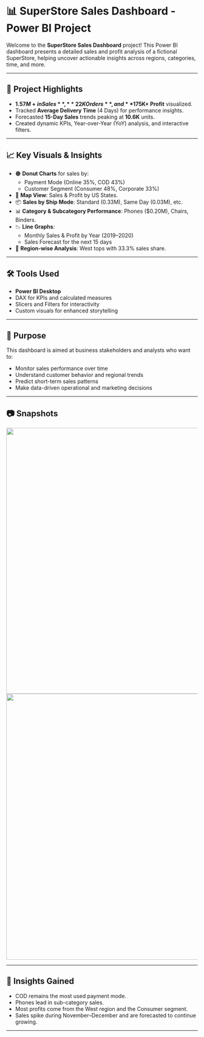 # 📊 SuperStore Sales Dashboard - Power BI Project

Welcome to the **SuperStore Sales Dashboard** project! This Power BI dashboard presents a detailed sales and profit analysis of a fictional SuperStore, helping uncover actionable insights across regions, categories, time, and more.

---

## 🚀 Project Highlights

- **$1.57M+ in Sales**, **22K Orders**, and **$175K+ Profit** visualized.
- Tracked **Average Delivery Time** (4 Days) for performance insights.
- Forecasted **15-Day Sales** trends peaking at **10.6K** units.
- Created dynamic KPIs, Year-over-Year (YoY) analysis, and interactive filters.

---

## 📈 Key Visuals & Insights

- 🟠 **Donut Charts** for sales by:
  - Payment Mode (Online 35%, COD 43%)
  - Customer Segment (Consumer 48%, Corporate 33%)
- 📍 **Map View**: Sales & Profit by US States.
- 📦 **Sales by Ship Mode**: Standard (0.33M), Same Day (0.03M), etc.
- 📊 **Category & Subcategory Performance**: Phones ($0.20M), Chairs, Binders.
- 📉 **Line Graphs**:
  - Monthly Sales & Profit by Year (2019–2020)
  - Sales Forecast for the next 15 days
- 🔁 **Region-wise Analysis**: West tops with 33.3% sales share.

---

## 🛠 Tools Used

- **Power BI Desktop**
- DAX for KPIs and calculated measures
- Slicers and Filters for interactivity
- Custom visuals for enhanced storytelling

---

## 📌 Purpose

This dashboard is aimed at business stakeholders and analysts who want to:

- Monitor sales performance over time
- Understand customer behavior and regional trends
- Predict short-term sales patterns
- Make data-driven operational and marketing decisions

---

## 📷 Snapshots

<div align="center">
  <img src="screenshots/dashboard_1.png" width="700"/>
  <br/>
  <img src="screenshots/dashboard_2.png" width="700"/>
</div>

---

## 🧠 Insights Gained

- COD remains the most used payment mode.
- Phones lead in sub-category sales.
- Most profits come from the West region and the Consumer segment.
- Sales spike during November–December and are forecasted to continue growing.

---

